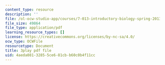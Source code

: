 ```yaml
---
content_type: resource
description: ''
file: /ol-ocw-studio-app/courses/7-013-introductory-biology-spring-2013/4aeda08132855ce681cbb60c0b4f11cc_b_lgH_ZnCmg.pdf
file_size: 49864
file_type: application/pdf
learning_resource_types: []
license: https://creativecommons.org/licenses/by-nc-sa/4.0/
ocw_type: OCWFile
resourcetype: Document
title: 3play pdf file
uid: 4aeda081-3285-5ce6-81cb-b60c0b4f11cc
---
```

